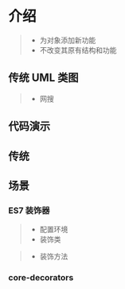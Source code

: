 # 介绍

> - 为对象添加新功能
> - 不改变其原有结构和功能

## 传统 UML 类图

> - 网搜

## 代码演示

## 传统

## 场景

### ES7 装饰器

> - 配置环境
> - 装饰类

 <!-- 装饰器的原理
    @decorator
    class A{}
    等同于
    class A{}
    A = decorator(A) || A
   -->

> - 装饰方法

### core-decorators
